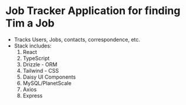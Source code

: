 # Job Tracker Application for finding Tim a Job

- Tracks Users, Jobs, contacts, correspondence, etc.
- Stack includes:
   1) React
   2) TypeScript
   3) Drizzle - ORM
   4) Tailwind - CSS
   5) Daisy UI Components
   6) MySQL/PlanetScale
   7) Axios
   8) Express
